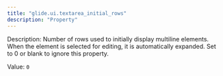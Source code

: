 ```yaml
---
title: "glide.ui.textarea_initial_rows"
description: "Property"
---
```


Description: Number of rows used to initially display multiline elements.  When the element is selected for editing, it is automatically expanded.  Set to 0 or blank to ignore this property.

Value: `0`